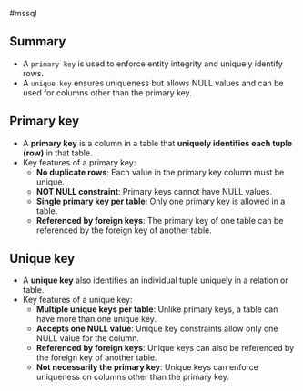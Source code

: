 #mssql 

## Summary
- A `primary key` is used to enforce entity integrity and uniquely identify rows.
- A `unique key` ensures uniqueness but allows NULL values and can be used for columns other than the primary key.
## Primary key
- A **primary key** is a column in a table that **uniquely identifies each tuple (row)** in that table.
- Key features of a primary key:
    - **No duplicate rows**: Each value in the primary key column must be unique.
    - **NOT NULL constraint**: Primary keys cannot have NULL values.
    - **Single primary key per table**: Only one primary key is allowed in a table.
    - **Referenced by foreign keys**: The primary key of one table can be referenced by the foreign key of another table.

## Unique key
- A **unique key** also identifies an individual tuple uniquely in a relation or table.
- Key features of a unique key:
    - **Multiple unique keys per table**: Unlike primary keys, a table can have more than one unique key.
    - **Accepts one NULL value**: Unique key constraints allow only one NULL value for the column.
    - **Referenced by foreign keys**: Unique keys can also be referenced by the foreign key of another table.
    - **Not necessarily the primary key**: Unique keys can enforce uniqueness on columns other than the primary key.